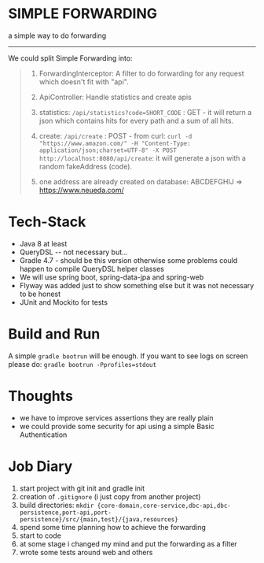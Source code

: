 SIMPLE FORWARDING
=================
a simple way to do forwarding

-----

We could split Simple Forwarding into:

> 1. ForwardingInterceptor: A filter to do forwarding for any request which doesn't fit with "api".    
> 
> 1. ApiController: Handle statistics and create apis
>   1. statistics: `/api/statistics?code=SHORT_CODE` : GET - it will return a json which contains hits for every path and a sum 
>of all hits.
>
>   1. create: `/api/create` : POST - from curl: 
>`curl -d "https://www.amazon.com/" -H "Content-Type: application/json;charset=UTF-8" -X POST http://localhost:8080/api/create`:
> it will generate a json with a random fakeAddress (code).
>
> 1. one address are already created on database: ABCDEFGHIJ => https://www.neueda.com/

Tech-Stack
==========
* Java 8 at least
* QueryDSL -- not necessary but...
* Gradle 4.7 - should be this version otherwise some problems could happen to compile QueryDSL helper classes
* We will use spring boot, spring-data-jpa and spring-web
* Flyway was added just to show something else but it was not necessary to be honest
* JUnit and Mockito for tests

Build and Run
=============
A simple `gradle bootrun` will be enough. 
If you want to see logs on screen please do: `gradle bootrun -Pprofiles=stdout` 

Thoughts
========
* we have to improve services assertions they are really plain
* we could provide some security for api using a simple Basic Authentication
 
Job Diary
=========
1. start project with git init and gradle init
1. creation of `.gitignore` (i just copy from another project)
1. build directories: `mkdir {core-domain,core-service,dbc-api,dbc-persistence,port-api,port-persistence}/src/{main,test}/{java,resources}`
1. spend some time planning how to achieve the forwarding
1. start to code
1. at some stage i changed my mind and put the forwarding as a filter
1. wrote some tests around web and others